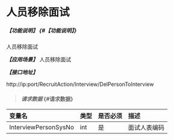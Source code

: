 
# 人员移除面试
##### _【功能说明】_ {#【功能说明】}

人员移除面试


_**【应用场景】**_
人员移除面试


_**【接口地址】**_

http://ip:port/RecruitAction/Interview/DelPersonToInterview

> #### _请求数据_ {#请求数据}

| 变量名 | 类型 | 是否必须 | 描述 |
| :--- | :--- | :--- | :--- |
| InterviewPersonSysNo| int | 是 | 面试人表编码 |











